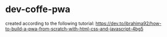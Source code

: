 # dev-coffe-pwa
created according to the following tutorial: https://dev.to/ibrahima92/how-to-build-a-pwa-from-scratch-with-html-css-and-javascript-4bg5
